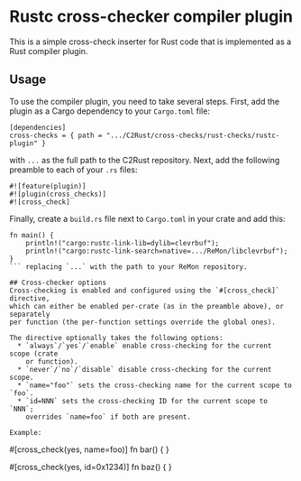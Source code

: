 # Rustc cross-checker compiler plugin

This is a simple cross-check inserter for Rust code that is implemented as a Rust compiler plugin.

## Usage

To use the compiler plugin, you need to take several steps.
First, add the plugin as a Cargo dependency to your `Cargo.toml` file:
```
[dependencies]
cross-checks = { path = ".../C2Rust/cross-checks/rust-checks/rustc-plugin" }
```
with `...` as the full path to the C2Rust repository.
Next, add the following preamble to each of your `.rs` files:
```
#![feature(plugin)]
#![plugin(cross_checks)]
#![cross_check]
```
Finally, create a `build.rs` file next to `Cargo.toml` in your crate and add
this:
```
fn main() {
    println!("cargo:rustc-link-lib=dylib=clevrbuf");
    println!("cargo:rustc-link-search=native=.../ReMon/libclevrbuf");
}
``` replacing `...` with the path to your ReMon repository.

## Cross-checker options
Cross-checking is enabled and configured using the `#[cross_check]` directive,
which can either be enabled per-crate (as in the preamble above), or separately
per function (the per-function settings override the global ones).

The directive optionally takes the following options:
  * `always`/`yes`/`enable` enable cross-checking for the current scope (crate
    or function).
  * `never`/`no`/`disable` disable cross-checking for the current scope.
  * `name="foo"` sets the cross-checking name for the current scope to `foo`.
  * `id=NNN` sets the cross-checking ID for the current scope to `NNN`;
    overrides `name=foo` if both are present.

Example:
```
#[cross_check(yes, name=foo)]
fn bar() { }

#[cross_check(yes, id=0x1234)]
fn baz() { }
```

